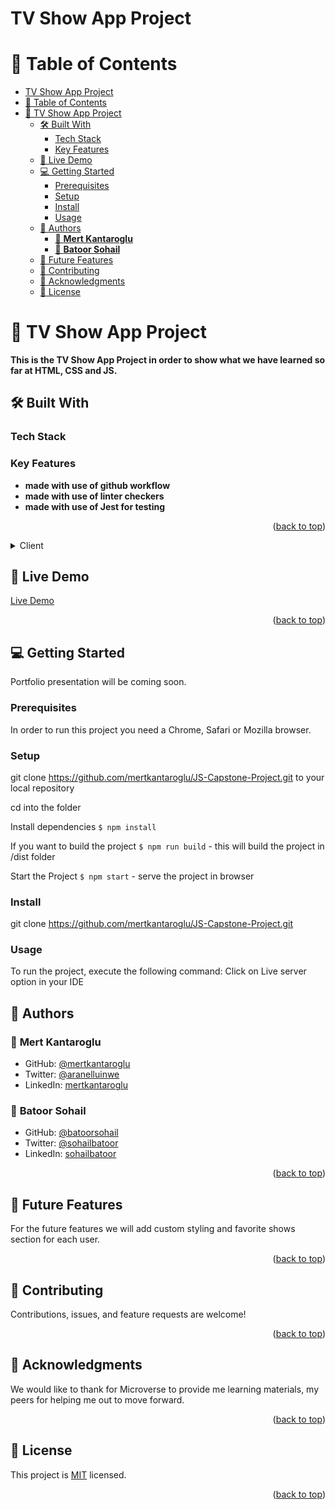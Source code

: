 <a name="readme-top"></a>

# TV Show App Project

# 📗 Table of Contents

- [TV Show App Project](#tv-show-app-project)
- [📗 Table of Contents](#-table-of-contents)
- [📖 TV Show App Project ](#-tv-show-app-project-)
  - [🛠 Built With ](#-built-with-)
    - [Tech Stack ](#tech-stack-)
    - [Key Features ](#key-features-)
  - [🚀 Live Demo ](#-live-demo-)
  - [💻 Getting Started ](#-getting-started-)
    - [Prerequisites ](#prerequisites-)
    - [Setup ](#setup-)
    - [Install ](#install-)
    - [Usage ](#usage-)
  - [👥 Authors ](#-authors-)
    - [👤 **Mert Kantaroglu**](#-mert-kantaroglu)
    - [👤 **Batoor Sohail**](#-batoor-sohail)
  - [🔭 Future Features ](#-future-features-)
  - [🤝 Contributing ](#-contributing-)
  - [🙏 Acknowledgments ](#-acknowledgments-)
  - [📝 License ](#-license-)

# 📖 TV Show App Project <a name="about-project"></a>

**This is the TV Show App Project in order to show what we have learned so far at HTML, CSS and JS.**

## 🛠 Built With <a name="built-with"></a>

### Tech Stack <a name="tech-stack"></a>

### Key Features <a name="key-features"></a>

- **made with use of github workflow**
- **made with use of linter checkers**
- **made with use of Jest for testing**

<p align="right">(<a href="#readme-top">back to top</a>)</p>

<details>
  <summary>Client</summary>
  <ul>
    <li>HTML</li>
    <li>CSS</li>
    <li>JS</li>
  </ul>
</details>

## 🚀 Live Demo <a name="live-demo"></a>

[Live Demo](https://mertkantaroglu.github.io/JS-Capstone-Project/dist/index.html)

<p align="right">(<a href="#readme-top">back to top</a>)</p>

## 💻 Getting Started <a name="getting-started"></a>

Portfolio presentation will be coming soon.

### Prerequisites <a name="prerequisites"></a>

In order to run this project you need a Chrome, Safari or Mozilla browser.

### Setup <a name="setup"></a>

git clone https://github.com/mertkantaroglu/JS-Capstone-Project.git to your local repository

cd into the folder

Install dependencies `$ npm install`

If you want to build the project `$ npm run build` - this will build the project in /dist folder

Start the Project `$ npm start` - serve the project in browser

### Install <a name="install"></a>

git clone https://github.com/mertkantaroglu/JS-Capstone-Project.git

### Usage <a name="usage"></a>

To run the project, execute the following command: Click on Live server option in your IDE

## 👥 Authors <a name="authors"></a>

### 👤 **Mert Kantaroglu**

- GitHub: [@mertkantaroglu](https://github.com/mertkantaroglu/)
- Twitter: [@aranelluinwe](https://twitter.com/aranelluinwe)
- LinkedIn: [mertkantaroglu](https://www.linkedin.com/in/mert-kantaroglu/)

### 👤 **Batoor Sohail**

- GitHub: [@batoorsohail](https://github.com/batoorsohail)
- Twitter: [@sohailbatoor](https://twitter.com/sohailbatoor)
- LinkedIn: [sohailbatoor](https://www.linkedin.com/in/sohail-batoor-52429b230/)

<p align="right">(<a href="#readme-top">back to top</a>)</p>

## 🔭 Future Features <a name="future-features"></a>

For the future features we will add custom styling and favorite shows section for each user.

<p align="right">(<a href="#readme-top">back to top</a>)</p>

## 🤝 Contributing <a name="contributing"></a>

Contributions, issues, and feature requests are welcome!

<p align="right">(<a href="#readme-top">back to top</a>)</p>

## 🙏 Acknowledgments <a name="acknowledgements"></a>

We would like to thank for Microverse to provide me learning materials, my peers for helping me out to move forward.

<p align="right">(<a href="#readme-top">back to top</a>)</p>

## 📝 License <a name="license"></a>

This project is [MIT](LICENSE) licensed.

<p align="right">(<a href="#readme-top">back to top</a>)</p>
